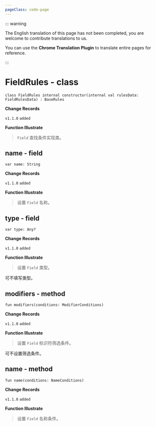 ```yaml
---
pageClass: code-page
---
```


::: warning

The English translation of this page has not been completed, you are welcome to contribute translations to us.

You can use the **Chrome Translation Plugin** to translate entire pages for reference.

:::

# FieldRules <span class="symbol">- class</span>

```kotlin:no-line-numbers
class FieldRules internal constructor(internal val rulesData: FieldRulesData) : BaseRules
```

**Change Records**

`v1.1.0` `added`

**Function Illustrate**

> `Field` 查找条件实现类。

## name <span class="symbol">- field</span>

```kotlin:no-line-numbers
var name: String
```

**Change Records**

`v1.1.0` `added`

**Function Illustrate**

> 设置 `Field` 名称。

## type <span class="symbol">- field</span>

```kotlin:no-line-numbers
var type: Any?
```

**Change Records**

`v1.1.0` `added`

**Function Illustrate**

> 设置 `Field` 类型。

可不填写类型。

## modifiers <span class="symbol">- method</span>

```kotlin:no-line-numbers
fun modifiers(conditions: ModifierConditions)
```

**Change Records**

`v1.1.0` `added`

**Function Illustrate**

> 设置 `Field` 标识符筛选条件。

可不设置筛选条件。

## name <span class="symbol">- method</span>

```kotlin:no-line-numbers
fun name(conditions: NameConditions)
```

**Change Records**

`v1.1.0` `added`

**Function Illustrate**

> 设置 `Field` 名称条件。